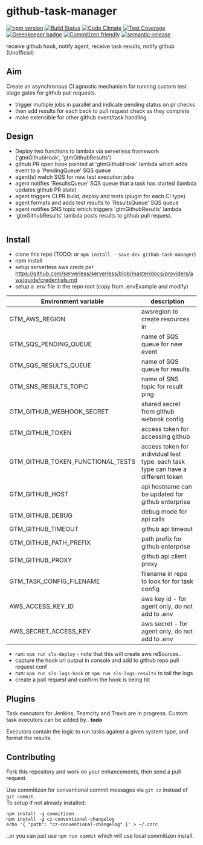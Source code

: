 # github-task-manager

[![npm version](https://badge.fury.io/js/github-task-manager.svg)](https://badge.fury.io/js/github-task-manager)
[![Build Status](https://travis-ci.org/wyvern8/github-task-manager.svg?branch=master)](https://travis-ci.org/wyvern8/github-task-manager)
[![Code Climate](https://img.shields.io/codeclimate/maintainability/wyvern8/github-task-manager.svg)](https://codeclimate.com/github/wyvern8/github-task-manager)
[![Test Coverage](https://codeclimate.com/github/wyvern8/github-task-manager/badges/coverage.svg)](https://codeclimate.com/github/wyvern8/github-task-manager/coverage)
[![Greenkeeper badge](https://badges.greenkeeper.io/wyvern8/github-task-manager.svg)](https://greenkeeper.io/)
[![Commitizen friendly](https://img.shields.io/badge/commitizen-friendly-brightgreen.svg?clear)](http://commitizen.github.io/cz-cli/)
[![semantic-release](https://img.shields.io/badge/%20%20%F0%9F%93%A6%F0%9F%9A%80-semantic--release-e10079.svg)](https://github.com/semantic-release/semantic-release)

receive github hook, notify agent, receive task results, notify github (Unofficial)

<a href="https://github.com/wyvern8/github-task-manager">
  <img src="https://raw.githubusercontent.com/wyvern8/github-task-manager/master/gtm-logo.png?raw=true&1" alt="" title="logo" align="right" style="max-width:160px">
</a>

## Aim
Create an asynchronous CI agnostic mechanism for running custom test stage gates for github pull requests.
- trigger multiple jobs in parallel and indicate pending status on pr checks
- then add results for each back to pull request check as they complete
- make extensible for other github event/task handling



## Design

- Deploy two functions to lambda via serverless framework ('gtmGithubHook', 'gtmGithubResults')
- github PR open hook pointed at 'gtmGithubHook' lambda which adds event to a 'PendingQueue' SQS queue
- agent(s) watch SQS for new test execution jobs
- agent notifies 'ResultsQueue' SQS queue that a task has started (lambda updates github PR state)
- agent triggers CI PR build, deploy and tests (plugin for each CI type)
- agent formats and adds test results to 'ResultsQueue' SQS queue
- agent notifies SNS topic which triggers 'gtmGithubResults' lambda
- 'gtmGithubResults' lambda posts results to github pull request.

<a href="https://github.com/wyvern8/github-task-manager">
  <img src="https://raw.githubusercontent.com/wyvern8/github-task-manager/master/github-task-manager.png?raw=true" alt="" title="github-task-manager flow">
</a>

## Install
- clone this repo (TODO: or `npm install --save-dev github-task-manager`)
- npm install
- setup serverless aws creds per https://github.com/serverless/serverless/blob/master/docs/providers/aws/guide/credentials.md
- setup a .env file in the repo root (copy from .envExample and modify)

| Environment variable | description |
| -------------------- | ----------- |
|GTM_AWS_REGION | awsregion to create resources in |
|GTM_SQS_PENDING_QUEUE | name of SQS queue for new event |
|GTM_SQS_RESULTS_QUEUE | name of SQS queue for results |
|GTM_SNS_RESULTS_TOPIC | name of SNS topic for result ping |
|GTM_GITHUB_WEBHOOK_SECRET | shared secret from github webook config |
|GTM_GITHUB_TOKEN | access token for accessing github |
|GTM_GITHUB_TOKEN_FUNCTIONAL_TESTS | access token for individual test type.  each task type can have a different token |
|GTM_GITHUB_HOST | api hostname can be updated for github enterprise |
|GTM_GITHUB_DEBUG | debug mode for api calls |
|GTM_GITHUB_TIMEOUT | github api timeout |
|GTM_GITHUB_PATH_PREFIX | path prefix for github enterprise |
|GTM_GITHUB_PROXY | github api client proxy |
|GTM_TASK_CONFIG_FILENAME | filename in repo to look for for task config |
|AWS_ACCESS_KEY_ID | aws key id - for agent only, do not add to .env |
|AWS_SECRET_ACCESS_KEY | aws secret - for agent only, do not add to .env |

- run: `npm run sls-deploy` - note that this will create aws re$ources..
- capture the hook url output in console and add to github repo pull request conf
- run: `npm run sls-logs-hook` or `npm run sls-logs-results` to tail the logs
- create a pull request and confirm the hook is being hit

## Plugins
Task executors for Jenkins, Teamcity and Travis are in progress. Custom task executors can be added by.. **todo**

Executors contain the logic to run tasks against a given system type, and format the results.

## Contributing

Fork this repository and work on your enhancements, then send a pull request.

Use commitizen for conventional commit messages via `git cz` instead of `git commit`.  
To setup if not already installed:
```
npm install -g commitizen
npm install -g cz-conventional-changelog
echo '{ "path": "cz-conventional-changelog" }' > ~/.czrc
```
..or you can just use `npm run commit` which will use local commitizen install.
